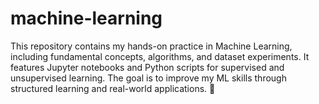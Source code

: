 # machine-learning
This repository contains my hands-on practice in Machine Learning, including fundamental concepts, algorithms, and dataset experiments. It features Jupyter notebooks and Python scripts for supervised and unsupervised learning. The goal is to improve my ML skills through structured learning and real-world applications. 🚀
